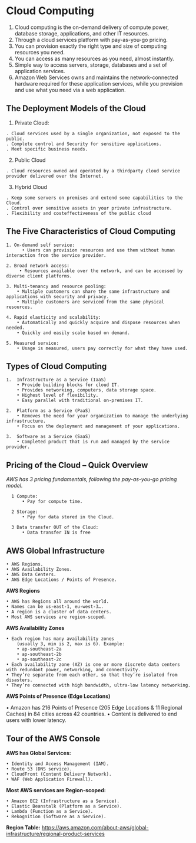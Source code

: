 # Cloud Computing

1. Cloud computing is the on-demand delivery of compute power, database storage,
applications, and other IT resources.
2. Through a cloud services platform with pay-as-you-go pricing.
3. You can provision exactly the right type and size of computing resources you need.
4. You can access as many resources as you need, almost instantly.
5. Simple way to access servers, storage, databases and a set of application services.
6. Amazon Web Services owns and maintains the network-connected hardware required for these application services, while you provision and use what you need via a web application.

## The Deployment Models of the Cloud

  1. Private Cloud:
  
    . Cloud services used by a single organization, not exposed to the public.
    . Complete control and Security for sensitive applications.
    . Meet specific business needs.
    
  2. Public Cloud
  
    . Cloud resources owned and operated by a thirdparty cloud service provider delivered over the Internet.
    
  3. Hybrid Cloud
  
    . Keep some servers on premises and extend some capabilities to the Cloud.
    . Control over sensitive assets in your private infrastructure.
    . Flexibility and costeffectiveness of the public cloud
    
 ## The Five Characteristics of Cloud Computing
 
    1. On-demand self service:
          • Users can provision resources and use them without human interaction from the service provider.
          
    2. Broad network access:
         • Resources available over the network, and can be accessed by diverse client platforms.
         
    3. Multi-tenancy and resource pooling:
        • Multiple customers can share the same infrastructure and applications with security and privacy.
        • Multiple customers are serviced from the same physical resources.
        
    4. Rapid elasticity and scalability:
        • Automatically and quickly acquire and dispose resources when needed.
        • Quickly and easily scale based on demand.
        
    5. Measured service:
        • Usage is measured, users pay correctly for what they have used.
        
  ## Types of Cloud Computing
    
    1.  Infrastructure as a Service (IaaS)
        • Provide building blocks for cloud IT.
        • Provides networking, computers, data storage space.
        • Highest level of flexibility.
        • Easy parallel with traditional on-premises IT.
        
    2.  Platform as a Service (PaaS)
        • Removes the need for your organization to manage the underlying infrastructure.
        • Focus on the deployment and management of your applications.
        
    3.  Software as a Service (SaaS)
        • Completed product that is run and managed by the service provider.
        
   ## Pricing of the Cloud – Quick Overview
   
   *AWS has 3 pricing fundamentals, following the pay-as-you-go pricing model.*
    
      1 Compute: 
          • Pay for compute time.
          
      2 Storage:
          • Pay for data stored in the Cloud.
          
      3 Data transfer OUT of the Cloud:
          • Data transfer IN is free
          
  ## AWS Global Infrastructure
  
    • AWS Regions.
    • AWS Availability Zones.
    • AWS Data Centers.
    • AWS Edge Locations / Points of Presence.
    
   **AWS Regions**
        
    • AWS has Regions all around the world.
    • Names can be us-east-1, eu-west-3….
    • A region is a cluster of data centers.
    • Most AWS services are region-scoped.
    
   **AWS Availability Zones**
   
    • Each region has many availability zones
        (usually 3, min is 2, max is 6). Example:
        • ap-southeast-2a
        • ap-southeast-2b
        • ap-southeast-2c
    • Each availability zone (AZ) is one or more discrete data centers with redundant power, networking, and connectivity.
    • They’re separate from each other, so that they’re isolated from disasters.
    • They’re connected with high bandwidth, ultra-low latency networking.
    
  **AWS Points of Presence (Edge Locations)**
  
   • Amazon has 216 Points of Presence (205 Edge Locations & 11 Regional Caches) in 84 cities across 42 countries.
   • Content is delivered to end users with lower latency.
    
  ## Tour of the AWS Console
  
   **AWS has Global Services:**
 
    • Identity and Access Management (IAM).
    • Route 53 (DNS service).
    • CloudFront (Content Delivery Network).
    • WAF (Web Application Firewall).
    
  **Most AWS services are Region-scoped:**
  
    • Amazon EC2 (Infrastructure as a Service).
    • Elastic Beanstalk (Platform as a Service).
    • Lambda (Function as a Service).
    • Rekognition (Software as a Service).
    
**Region Table:**  https://aws.amazon.com/about-aws/global-infrastructure/regional-product-services


